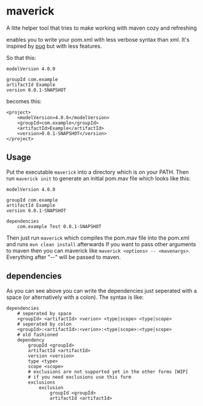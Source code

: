 # maverick

A litte helper tool that tries to make working with maven cozy and refreshing

enables you to write your pom.xml with less verbose syntax than xml. It's inspired by [pug](https://pugjs.org/api/getting-started.html) but with less features.

So that this:

```
modelVersion 4.0.0

groupId com.example
artifactId Example
version 0.0.1-SNAPSHOT
```

becomes this:

```
<project>
    <modelVersion>4.0.0</modelVersion>
    <groupId>com.example</groupId>
    <artifactId>Example</artifactId>
    <version>0.0.1-SNAPSHOT</version>
</project>
```

## Usage

Put the executable `maverick` into a directory which is on your PATH.
Then run `maverick init` to generate an initial pom.mav file which looks like this:

```
modelVersion 4.0.0

groupId com.example
artifactId Example
version 0.0.1-SNAPSHOT

dependencies
    com.example Test 0.0.1-SNAPSHOT
```

Then just run `maverick` which compiles the pom.mav file into the pom.xml and runs `mvn clean install` afterwards
If you want to pass other arguments to maven then you can maverick like `maverick <options> -- <mavenargs>`. Everything after "--" will be passed to maven.

## dependencies

As you can see above you can write the dependencies just seperated with a space (or alternatively with a colon).
The syntax is like:

```
dependencies
    # seperated by space
    <groupId> <artifactId> <verion> <type|scope> <type|scope>
    # seperated by colon
    <groupId>:<artifactId>:<verion>:<type|scope>:<type|scope>
    # old fashioned
    dependency
        groupId <groupId>
        artifactId <artifactId>
        version <version>
        type <type>
        scope <scope>
        # exclusions are not supported yet in the other forms [WIP]
        # if you need exclusions use this form
        exclusions
            exclusion
                groupId <groupId>
                artifactId <artifactId>
```
